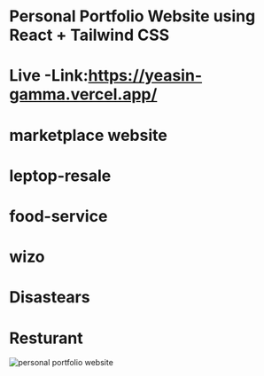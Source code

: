 # Personal Portfolio Website using React + Tailwind CSS
# Live -Link:https://yeasin-gamma.vercel.app/
# marketplace website
# leptop-resale
# food-service
# wizo
# Disastears
# Resturant


![personal portfolio website](https://github.com/user-attachments/assets/7751f7e8-76f1-4010-892c-525844d989cf)
